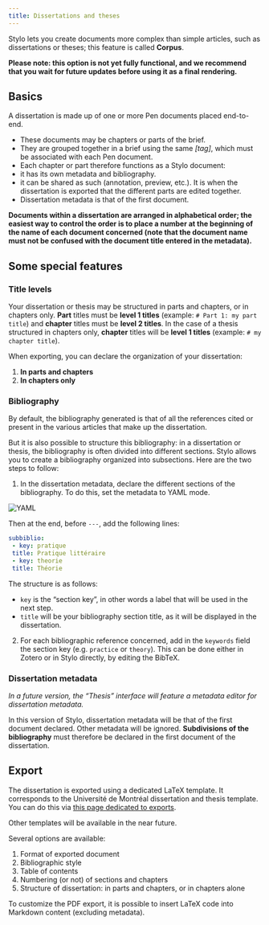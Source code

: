 ```yaml
---
title: Dissertations and theses
---
```


Stylo lets you create documents more complex than simple articles, such as dissertations or theses; this feature is called **Corpus**.

**Please note: this option is not yet fully functional, and we recommend that you wait for future updates before using it as a final rendering.**

## Basics

A dissertation is made up of one or more Pen documents placed end-to-end.

- These documents may be chapters or parts of the brief.
- They are grouped together in a brief using the same _[tag]_, which must be associated with each Pen document.
- Each chapter or part therefore functions as a Stylo document:
 - it has its own metadata and bibliography.
  - it can be shared as such (annotation, preview, etc.). It is when the dissertation is exported that the different parts are edited together.
- Dissertation metadata is that of the first document.

**Documents within a dissertation are arranged in alphabetical order; the easiest way to control the order is to place a number at the beginning of the name of each document concerned (note that the document name must not be confused with the document title entered in the metadata).**

## Some special features

### Title levels

Your dissertation or thesis may be structured in parts and chapters, or in chapters only. **Part** titles must be **level 1 titles** (example: `# Part 1: my part title`) and **chapter** titles must be **level 2 titles**. In the case of a thesis structured in chapters only, **chapter** titles will be **level 1 titles** (example: `# my chapter title`).

When exporting, you can declare the organization of your dissertation:

1. **In parts and chapters**
2. **In chapters only**

### Bibliography

By default, the bibliography generated is that of all the references cited or present in the various articles that make up the dissertation.

But it is also possible to structure this bibliography: in a dissertation or thesis, the bibliography is often divided into different sections. Stylo allows you to create a bibliography organized into subsections. Here are the two steps to follow:

1. In the dissertation metadata, declare the different sections of the bibliography. To do this, set the metadata to YAML mode.

![YAML](/uploads/images/refonte_doc/YAML.png)

Then at the end, before `---`, add the following lines:

```yaml
subbiblio:
 - key: pratique
 title: Pratique littéraire
 - key: theorie
 title: Théorie
```

The structure is as follows:
- `key` is the “section key”, in other words a label that will be used in the next step.
- `title` will be your bibliography section title, as it will be displayed in the dissertation.

2. For each bibliographic reference concerned, add in the `keywords` field the section key (e.g. `practice` or `theory`). This can be done either in Zotero or in Stylo directly, by editing the BibTeX.

### Dissertation metadata

_In a future version, the “Thesis” interface will feature a metadata editor for dissertation metadata._

In this version of Stylo, dissertation metadata will be that of the first document declared. Other metadata will be ignored. **Subdivisions of the bibliography** must therefore be declared in the first document of the dissertation.

## Export

The dissertation is exported using a dedicated LaTeX template. It corresponds to the Université de Montréal dissertation and thesis template. You can do this via [this page dedicated to exports](https://export.stylo.huma-num.fr/).

Other templates will be available in the near future.

Several options are available:

1. Format of exported document
2. Bibliographic style
3. Table of contents
4. Numbering (or not) of sections and chapters
5. Structure of dissertation: in parts and chapters, or in chapters alone

To customize the PDF export, it is possible to insert LaTeX code into Markdown content (excluding metadata).

